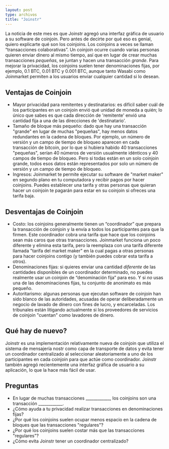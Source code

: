 ```yaml
---
layout: post
type: archivos
title: "Joinstr"
---
```


La noticia de este mes es que Joinstr agregó una interfaz gráfica de usuario a su software de coinjoin. Pero antes de decirte por qué eso es genial, quiero explicarte qué son los coinjoins. Los coinjoins a veces se llaman “transacciones colaborativas”. Un coinjoin ocurre cuando varias personas quieren enviar dinero al mismo tiempo, así que en lugar de crear muchas transacciones *pequeñas*, se juntan y hacen una transacción *grande*. Para mejorar la privacidad, los coinjoins suelen tener denominaciones fijas, por ejemplo, 0.1 BTC, 0.01 BTC y 0.001 BTC, aunque tanto Wasabi como Joinmarket permiten a los usuarios enviar cualquier cantidad si lo desean.

## Ventajas de Coinjoin

- Mayor privacidad para remitentes y destinatarios: es difícil saber cuál de los participantes en un coinjoin envió qué unidad de moneda a quién; lo único que sabes es que cada dirección de 'remitente' envió una cantidad fija a una de las direcciones de 'destinatario'.
- Tamaño de bloque más pequeño: dado que hay una transacción "grande" en lugar de muchas "pequeñas", hay menos datos redundantes en la cadena de bloques. Por ejemplo, un número de versión y un campo de tiempo de bloqueo aparecen en cada transacción de bitcoin, por lo que si hubiera habido 40 transacciones "pequeñas", serían 40 números de versión usualmente idénticos y 40 campos de tiempo de bloqueo. Pero si todas están en un solo coinjoin grande, todos esos datos están representados por solo un número de versión y un campo de tiempo de bloqueo.
- Ingresos: Joinmarket te permite ejecutar su software de "market maker" en segundo plano en tu computadora y recibir pagos por hacer coinjoins. Puedes establecer una tarifa y otras personas que quieran hacer un coinjoin te pagarán para estar en su coinjoin si ofreces una tarifa baja.

## Desventajas de Coinjoin

- Costo: los coinjoins generalmente tienen un “coordinador” que prepara la transacción de coinjoin y la envía a todos los participantes para que la firmen. Este coordinador cobra una tarifa que hace que los coinjoins sean más caros que otras transacciones. Joinmarket funciona un poco diferente y elimina esta tarifa, pero la reemplaza con una tarifa diferente llamada "tarifa del market maker" en la cual pagas a otras personas para hacer coinjoins contigo (y también puedes cobrar esta tarifa a otros).
- Denominaciones fijas: si quieres enviar una cantidad *diferente* de las cantidades disponibles de un coordinador determinado, no puedes realmente usar un coinjoin de “denominación fija” para eso. Y si *no* usas una de las denominaciones fijas, tu conjunto de anonimato es más pequeño.
- Autoritarismo: algunas personas que ejecutan software de coinjoin han sido blanco de las autoridades, acusadas de operar deliberadamente un negocio de lavado de dinero con fines de lucro, y encarceladas. Los tribunales están litigando actualmente si los proveedores de servicios de coinjoin "cuentan" como lavadores de dinero.

## Qué hay de nuevo?

Joinstr es una implementación relativamente nueva de coinjoin que utiliza el sistema de mensajería nostr como capa de transporte de datos y evita tener un coordinador centralizado al seleccionar aleatoriamente a uno de los participantes en cada coinjoin para que actúe como coordinador. Joinstr también agregó recientemente una interfaz gráfica de usuario a su aplicación, lo que la hace más fácil de usar.

## Preguntas

- En lugar de muchas transacciones ____________, los coinjoins son una transacción ____________.
- ¿Cómo ayuda a tu privacidad realizar transacciones en denominaciones fijas?
- ¿Por qué los coinjoins suelen ocupar menos espacio en la cadena de bloques que las transacciones "regulares"?
- ¿Por qué los coinjoins suelen costar más que las transacciones "regulares"?
- ¿Cómo evita Joinstr tener un coordinador centralizado?
